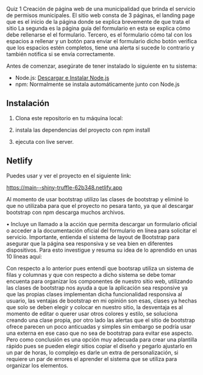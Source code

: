 Quiz 1
Creación de página web de una municipalidad que brinda el servicio de permisos municipales.
El sitio web consta de 3 páginas, el landing page que es el inicio de la página donde se explica brevemente de que trata el sitio
La segunda es la página guía del formulario en esta se explica cómo debe rellenarse el el formulario.
Tercero, es el formulario cómo tal con los espacios a rellenar y un botón para enviar el formulario dicho botón verifica que los espacios estén completos,
tiene una alerta si sucede lo contrario y también notifica si se envía correctamente.

Antes de comenzar, asegúrate de tener instalado lo siguiente en tu sistema:

- Node.js: [Descargar e Instalar Node.js](https://nodejs.org)
- npm: Normalmente se instala automáticamente junto con Node.js

## Instalación

1. Clona este repositorio en tu máquina local:

2. instala las dependencias del proyecto con npm install

3. ejecuta con live server.

## Netlify

Puedes usar y ver el proyecto en el siguiente link:

https://main--shiny-truffle-62b348.netlify.app

Al momento de usar bootstrap utilizo las clases de bootstrap y eliminé lo que no utilizaba para que el proyecto no pesara tanto, ya que al descargar bootstrap con npm descarga muchos archivos.

•	Incluye un llamado a la acción que permita descargar un formulario oficial o acceder a la documentación oficial del formulario en línea para solicitar el servicio.
Importante, entienda el sistema de layout de Bootstrap para asegurar que la página sea responsiva y se vea bien en diferentes dispositivos. Para esto investigue y resuma su idea de lo aprendido en unas 10 líneas aquí:

Con respecto a lo anterior pues entendí que bootsrap utiliza un sistema de filas y columnas y que con respecto a dicho sistema se debe tomar encuenta para organizar los componentes de nuestro sitio web, utilizando las clases de bootstrap nos ayuda a que la aplicación sea responsive ya que las propias clases implementan dicha funcionalidad responsiva al usuario, las ventajas de bootstrap en mi opinión son esas, clases ya hechas que solo se deben elegir y colocar en nuestro sitio, la desventaja es al momento de editar o querer usar otros colores y estilo, se soluciona creando una clase propia, por otro lado las alertas que el sitio de bootstrap ofrece parecen un poco anticuadas y simples sin embargo se podría usar una externa en ese caso que no sea de bootstrap para evitar ese aspecto. Pero como conclusión es una opción muy adecuada para crear una plantilla rápido pues se pueden elegir sitios copiar el diseño y pegarlo ajustarlo en un par de horas, lo complejo es darle un extra de personalización, si requiere un par de errores el aprender el sistema que se utiliza para organizar los elementos.
